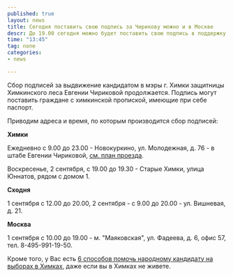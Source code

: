 ```yaml
---
published: true
layout: news
title: Сегодня поставить свою подпись за Чирикову можно и в Москве
descr: До 19.00 сегодня можно будет поставить свою подпись в поддержку Евгении Чириковой в центре Москвы.
time: "13:45"
tag: none
categories:
- news

---
```


Сбор подписей за выдвижение кандидатом в мэры г. Химки защитницы Химкинского леса Евгении Чириковой продолжается. Подпись могут поставить граждане с химкинской пропиской, имеющие при себе паспорт.

Приводим адреса и время, по которым производится сбор подписей:

<b>Химки</b>

Ежедневно с 9.00 до 23.00 - Новокуркино, ул. Молодежная, д. 76 - в штабе Евгении Чириковой, <a href="http://echirikova.ru/news/2012/08/28/schema/#.UEHZbCLRE1k" target="_blank">см. план проезда</a>.

Воскресенье, 2 сентября, с 19.00 до 19.30 - Старые Химки, улица Юннатов, рядом с домом 1.

<b>Сходня</b>

1 сентября с 12.00 до 20.00, 2 сентября - с 9.00 до 20.00 - ул. Вишневая, д. 21.

<b>Москва</b>

1 сентября с 10.00 до 19.00 - м. "Маяковская", ул. Фадеева, д. 6, офис 57, тел. 8-495-991-19-50.

Кроме того, у Вас есть <a href="http://oleg-kozyrev.livejournal.com/4257054.html" target="_blank">6 способов помочь народному кандидату на выборах в Химках</a>, даже если вы в Химках не живете. 